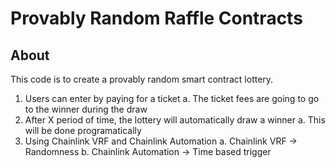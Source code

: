# Provably Random Raffle Contracts

## About

This code is to create a provably random smart contract lottery.

1. Users can enter by paying for a ticket
    a. The ticket fees are going to go to the winner during the draw
2. After X period of time, the lottery will automatically draw a winner
    a. This will be done programatically
3. Using Chainlink VRF and Chainlink Automation
    a. Chainlink VRF -> Randomness
    b. Chainlink Automation -> Time based trigger